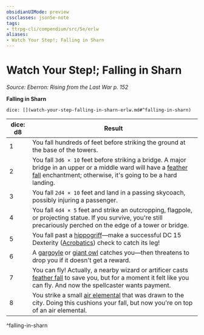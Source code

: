 ```yaml
---
obsidianUIMode: preview
cssclasses: json5e-note
tags:
- ttrpg-cli/compendium/src/5e/erlw
aliases:
- Watch Your Step!; Falling in Sharn
---
```

# Watch Your Step!; Falling in Sharn
*Source: Eberron: Rising from the Last War p. 152* 

**Falling in Sharn**

`dice: [](watch-your-step-falling-in-sharn-erlw.md#^falling-in-sharn)`

| dice: d8 | Result |
|----------|--------|
| 1 | You fall hundreds of feet before striking the ground at the base of the towers. |
| 2 | You fall `3d6 × 10` feet before striking a bridge. A major bridge in an upper or a middle ward will have a [feather fall](Інструменти%20ДМ/CLI/spells/feather-fall-xphb.md) enchantment; otherwise, it's going to be a hard landing. |
| 3 | You fall `2d4 × 10` feet and land in a passing skycoach, possibly injuring a passenger. |
| 4 | You fall `4d4 × 5` feet and strike an outcropping, flagpole, or projecting statue. If you survive, you're still precariously perched on the edge of a tower or bridge. |
| 5 | You fall past a [hippogriff](Інструменти%20ДМ/CLI/bestiary/monstrosity/hippogriff-xmm.md)—make a successful DC 15 Dexterity ([Acrobatics](Інструменти%20ДМ/CLI/rules/skills.md#Acrobatics)) check to catch its leg! |
| 6 | A [gargoyle](Інструменти%20ДМ/CLI/bestiary/elemental/gargoyle-xmm.md) or [giant owl](Інструменти%20ДМ/CLI/bestiary/celestial/giant-owl-xmm.md) catches you—then threatens to drop you if it doesn't get a reward. |
| 7 | You can fly! Actually, a nearby wizard or artificer casts [feather fall](Інструменти%20ДМ/CLI/spells/feather-fall-xphb.md) to save you, but for a moment it felt like you can fly. And now the spellcaster wants payment. |
| 8 | You strike a small [air elemental](Інструменти%20ДМ/CLI/bestiary/elemental/air-elemental-xmm.md) that was drawn to the city. Doing this cushions your fall, but now you're on top of an air elemental. |
^falling-in-sharn